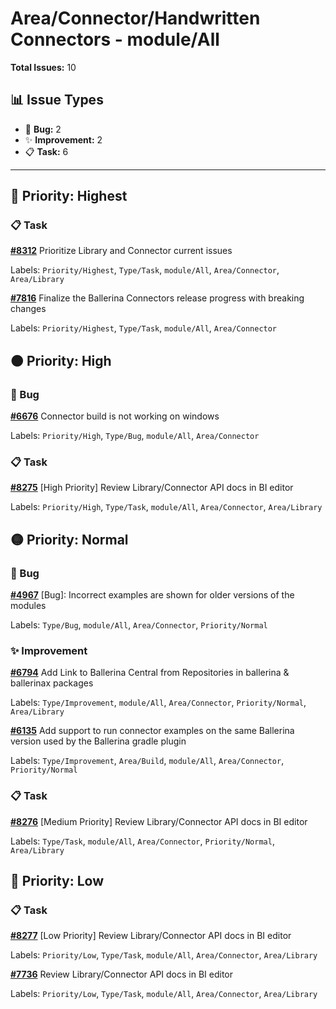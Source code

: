 # Area/Connector/Handwritten Connectors - module/All

**Total Issues:** 10

## 📊 Issue Types

- 🐛 **Bug:** 2
- ✨ **Improvement:** 2
- 📋 **Task:** 6

---

## 🔴 Priority: Highest

### 📋 Task

**[#8312](https://github.com/ballerina-platform/ballerina-library/issues/8312)** Prioritize Library and Connector current issues

Labels: `Priority/Highest`, `Type/Task`, `module/All`, `Area/Connector`, `Area/Library`

**[#7816](https://github.com/ballerina-platform/ballerina-library/issues/7816)** Finalize the Ballerina Connectors release progress with breaking changes

Labels: `Priority/Highest`, `Type/Task`, `module/All`, `Area/Connector`

## 🟠 Priority: High

### 🐛 Bug

**[#6676](https://github.com/ballerina-platform/ballerina-library/issues/6676)** Connector build is not working on windows

Labels: `Priority/High`, `Type/Bug`, `module/All`, `Area/Connector`

### 📋 Task

**[#8275](https://github.com/ballerina-platform/ballerina-library/issues/8275)** [High Priority] Review Library/Connector API docs in BI editor

Labels: `Priority/High`, `Type/Task`, `module/All`, `Area/Connector`, `Area/Library`

## 🟡 Priority: Normal

### 🐛 Bug

**[#4967](https://github.com/ballerina-platform/ballerina-library/issues/4967)** [Bug]: Incorrect examples are shown for older versions of the modules

Labels: `Type/Bug`, `module/All`, `Area/Connector`, `Priority/Normal`

### ✨ Improvement

**[#6794](https://github.com/ballerina-platform/ballerina-library/issues/6794)** Add Link to Ballerina Central from Repositories in ballerina & ballerinax packages

Labels: `Type/Improvement`, `module/All`, `Area/Connector`, `Priority/Normal`, `Area/Library`

**[#6135](https://github.com/ballerina-platform/ballerina-library/issues/6135)** Add support to run connector examples on the same Ballerina version used by the Ballerina gradle plugin 

Labels: `Type/Improvement`, `Area/Build`, `module/All`, `Area/Connector`, `Priority/Normal`

### 📋 Task

**[#8276](https://github.com/ballerina-platform/ballerina-library/issues/8276)** [Medium Priority] Review Library/Connector API docs in BI editor

Labels: `Type/Task`, `module/All`, `Area/Connector`, `Priority/Normal`, `Area/Library`

## 🔵 Priority: Low

### 📋 Task

**[#8277](https://github.com/ballerina-platform/ballerina-library/issues/8277)** [Low Priority] Review Library/Connector API docs in BI editor

Labels: `Priority/Low`, `Type/Task`, `module/All`, `Area/Connector`, `Area/Library`

**[#7736](https://github.com/ballerina-platform/ballerina-library/issues/7736)** Review Library/Connector API docs in BI editor

Labels: `Priority/Low`, `Type/Task`, `module/All`, `Area/Connector`, `Area/Library`

